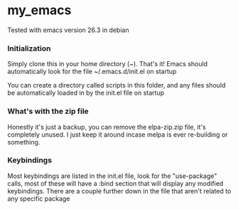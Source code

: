 # my_emacs

Tested with emacs version 26.3 in debian

### Initialization

Simply clone this in your home directory (~). That's it! Emacs should automatically look for the file ~/.emacs.d/init.el on startup

You can create a directory called scripts in this folder, and any files should be automatically loaded in by the init.el file on startup

### What's with the zip file

Honestly it's just a backup, you can remove the elpa-zip.zip file, it's completely unused. I just keep it around incase melpa is ever re-building or something.

### Keybindings

Most keybindings are listed in the init.el file, look for the "use-package" calls, most of these will have a :bind section that will display any modified keybindings. There are a couple further down in the file that aren't related to any specific package


